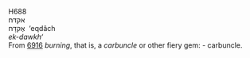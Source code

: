 <body>
  <p>H688<br>  אקדּח  <br> אֶקדָּח  ‎  ‘eqdâch  <br><i>ek-dawkh‘ </i><br>From <a href="h6916.htm">6916</a>  <i>burning</i>, that is, a <i>carbuncle</i> or other fiery gem: - carbuncle.<br></p>
 </body>